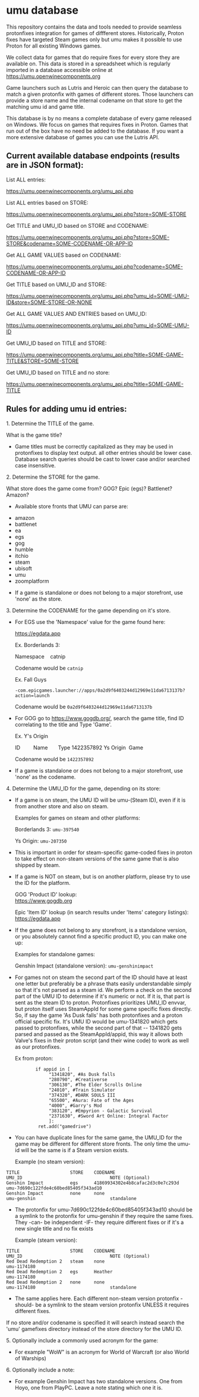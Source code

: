 # umu database

This repository contains the data and tools needed to provide seamless protonfixes integration for games of diffferent stores.
Historically, Proton fixes have targeted Steam games only but umu makes it possible to use Proton for all existing Windows games.

We collect data for games that do require fixes for every store they are available on. This data is stored in a spreadsheet which is
regularly imported in a database accessible online at https://umu.openwinecomponents.org

Game launchers such as Lutris and Heroic can then query the database to match a given protonfix with games of different stores. Those launchers can provide a store name and the internal codename on that store to get the matching umu id and game title.

This database is by no means a complete database of every game released on Windows. We focus on games that requires fixes in Proton.
Games that run out of the box have no need be added to the database. If you want a more extensive database of games you can use the Lutris API.

## Current available database endpoints (results are in JSON format):

List ALL entries:

https://umu.openwinecomponents.org/umu_api.php

List ALL entries based on STORE:

https://umu.openwinecomponents.org/umu_api.php?store=SOME-STORE

Get TITLE and UMU_ID based on STORE and CODENAME:

https://umu.openwinecomponents.org/umu_api.php?store=SOME-STORE&codename=SOME-CODENAME-OR-APP-ID

Get ALL GAME VALUES based on CODENAME:

https://umu.openwinecomponents.org/umu_api.php?codename=SOME-CODENAME-OR-APP-ID

Get TITLE based on UMU_ID and STORE:

https://umu.openwinecomponents.org/umu_api.php?umu_id=SOME-UMU-ID&store=SOME-STORE-OR-NONE

Get ALL GAME VALUES AND ENTRIES based on UMU_ID:

https://umu.openwinecomponents.org/umu_api.php?umu_id=SOME-UMU-ID

Get UMU_ID based on TITLE and STORE:

https://umu.openwinecomponents.org/umu_api.php?title=SOME-GAME-TITLE&STORE=SOME-STORE

Get UMU_ID based on TITLE and no store:

https://umu.openwinecomponents.org/umu_api.php?title=SOME-GAME-TITLE

## Rules for adding umu id entries:

1\. Determine the TITLE of the game.

What is the game title?

-   Game titles must be correctly capitalized as they may be used in protonfixes to display text output. all other entries should be lower case. Database search queries should be cast to lower case and/or searched case insensitive.

2\. Determine the STORE for the game.

What store does the game come from? GOG? Epic (egs)? Battlenet? Amazon?

-   Available store fronts that UMU can parse are:

*   amazon
*   battlenet
*   ea
*   egs
*   gog
*   humble
*   itchio
*   steam
*   ubisoft
*   umu
*   zoomplatform

-   If a game is standalone or does not belong to a major storefront, use 'none' as the store.

3\. Determine the CODENAME for the game depending on it's store.

-   For EGS use the 'Namespace' value for the game found here:

    https://egdata.app

    Ex. Borderlands 3:

    Namespace    catnip

    Codename would be `catnip`

    Ex. Fall Guys

    `-com.epicgames.launcher://apps/0a2d9f6403244d12969e11da6713137b?action=launch`

    Codename would be `0a2d9f6403244d12969e11da6713137b`

-   For GOG go to https://www.gogdb.org/, search the game title, find ID correlating to the title and Type 'Game'.

    Ex. Y's Origin

    ID         Name       Type
    1422357892 Ys Origin  Game

    Codename would be `1422357892`

-   If a game is standalone or does not belong to a major storefront, use 'none' as the codename.

4\. Determine the UMU_ID for the game, depending on its store:

-   If a game is on steam, the UMU ID will be umu-(Steam ID), even if it is from another store and also on steam.

    Examples for games on steam and other platforms:

    Borderlands 3:
    `umu-397540`

    Ys Origin:
    `umu-207350`

-   This is important in order for steam-specific game-coded fixes in proton to take effect on non-steam versions of the same game that is also shipped by steam.

-   If a game is NOT on steam, but is on another platform, please try to use the ID for the platform.

    GOG 'Product ID' lookup:\
     https://www.gogdb.org

    Epic 'Item ID' lookup (in search results under 'Items' category listings):\
     https://egdata.app

-   If the game does not belong to any storefront, is a standalone version, or you absolutely cannot find a specific product ID, you can make one up:

    Examples for standalone games:

    Genshin Impact (standalone version):
    `umu-genshinimpact`

-   For games not on steam the second part of the ID should have at least one letter but preferably be a phrase thats easily understandable simply so that it's not parsed as a steam id. We perform a check on the second part of the UMU ID to determine if it's numeric or not. If it is, that part is sent as the steam ID to proton. Protonfixes prioritizes UMU_ID envvar, but proton itself uses SteamAppId for some game specific fixes directly. So, if say the game 'As Dusk falls' has both protonfixes and a proton official specific fix. It's UMU ID would be umu-1341820 which gets passed to protonfixes, while the second part of that -- 1341820 gets parsed and passed as the SteamAppId/appid, this way it allows both Valve's fixes in their proton script (and their wine code) to work as well as our protonfixes.

    Ex from proton:

```\
           if appid in [
                "1341820", #As Dusk falls
                "280790", #Creativerse
                "306130", #The Elder Scrolls Online
                "24010", #Train Simulator
                "374320", #DARK SOULS III
                "65500", #Aura: Fate of the Ages
                "4000", #Garry's Mod
                "383120", #Empyrion - Galactic Survival
                "2371630", #Sword Art Online: Integral Factor
                ]:
            ret.add("gamedrive")
```

-   You can have duplicate lines for the same game, the UMU_ID for the game may be different for different store fronts. The only time the umu-id will be the same is if a Steam version exists.

    Example (no steam version):

```\
TITLE                   STORE    CODENAME                              UMU_ID                                 NOTE (Optional)
Genshin Impact          egs      41869934302e4b8cafac2d3c0e7c293d      umu-7d690c122fde4c60bed85405f343ad10
Genshin Impact          none     none                                  umu-genshin                            standalone
```

-   The protonfix for umu-7d690c122fde4c60bed85405f343ad10 should be a symlink to the protonfix for umu-genshin if they require the same fixes. They -can- be independent -IF- they require different fixes or if it's a new single title and no fix exists

    Example (steam version):

```\
TITLE                   STORE    CODENAME                              UMU_ID                                 NOTE (Optional)
Red Dead Redemption 2   steam    none                                  umu-1174180
Red Dead Redemption 2   egs      Heather                               umu-1174180
Red Dead Redemption 2   none     none                                  umu-1174180                            standalone
```

-   The same applies here. Each different non-steam version protonfix -should- be a symlink to the steam version protonfix UNLESS it requires different fixes.

If no store and/or codename is specified it will search instead search the 'umu' gamefixes directory instead of the store directory for the UMU ID.

5\. Optionally include a commonly used acronym for the game:

-   For example "WoW" is an acronym for World of Warcraft (or also World of Warships)

6\. Optionally include a note:

-   For example Genshin Impact has two standalone versions. One from Hoyo, one from PlayPC. Leave a note stating which one it is.
